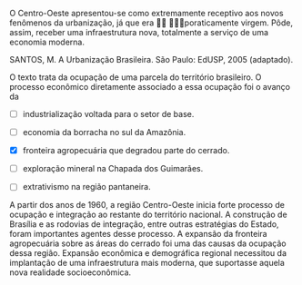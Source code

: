 

O Centro-Oeste apresentou-se como extremamente receptivo aos novos fenômenos da urbanização, já que era  poraticamente virgem. Pôde, assim, receber uma infraestrutura nova, totalmente a serviço de uma economia moderna.

SANTOS, M. A Urbanização Brasileira. São Paulo: EdUSP, 2005 (adaptado).

O texto trata da ocupação de uma parcela do território brasileiro. O processo econômico diretamente associado a essa ocupação foi o avanço da



- [ ] industrialização voltada para o setor de base.
- [ ] economia da borracha no sul da Amazônia.
- [x] fronteira agropecuária que degradou parte do cerrado.
- [ ] exploração mineral na Chapada dos Guimarães.
- [ ] extrativismo na região pantaneira.


A partir dos anos de 1960, a região Centro-Oeste inicia forte processo de ocupação e integração ao restante do território nacional. A construção de Brasília e as rodovias de integração, entre outras estratégias do Estado, foram importantes agentes desse processo. A expansão da fronteira agropecuária sobre as áreas do cerrado foi uma das causas da ocupação dessa região. Expansão econômica e demográfica regional necessitou da implantação de uma infraestrutura mais moderna, que suportasse aquela nova realidade socioeconômica.

        